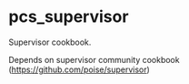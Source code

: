 pcs_supervisor
===============

Supervisor cookbook.

Depends on supervisor community cookbook (https://github.com/poise/supervisor)
